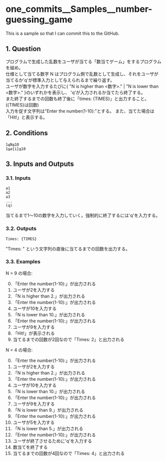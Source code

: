 # one_commits__Samples__number-guessing_game

This is a sample so that I can commit this to the GitHub.

## 1. Question

プログラムで生成した乱数をユーザが当てる「数当てゲーム」をするプログラムを組め。  
仕様として当てる数字 N はプログラム側で乱数として生成し、それをユーザが当てるか'q'が標準入力として与えられるまで繰り返す。  
ユーザが数字を入力するたびに{ "N is higher than <数字>." | "N is lower than <数字>." }のいずれかを表示し、
'q'が入力されるか当てたら終了する。  
また終了するまでの回数も終了後に「times: {TIMES}」と出力すること。({TIMES}は回数)  
入力を促す文字列は"Enter the number(1-10):"とする。
また、当てた場合は「Hit!」と表示する。

## 2. Conditions

```
1≦N≦10
1≦a{i}≦10
```

## 3. Inputs and Outputs

### 3.1. Inputs

```
a1
a2
a3
...
(q)
```

当てるまで1～10の数字を入力していく。強制的に終了するには'q'を入力する。

### 3.2. Outputs

```
Times: {TIMES}
```

"Times: " という文字列の直後に当てるまでの回数を出力する。

### 3.3. Examples

N = 9 の場合:

0. 「Enter the number(1-10):」が出力される
1. ユーザが2を入力する
2. 「N is higher than 2.」が出力される
3. 「Enter the number(1-10):」が出力される
4. ユーザが10を入力する
5. 「N is lower than 10.」が出力される
6. 「Enter the number(1-10):」が出力される
7. ユーザが9を入力する
8. 「Hit!」が表示される
9. 当てるまでの回数が2回なので「Times: 2」と出力される

N = 4 の場合:

0. 「Enter the number(1-10):」が出力される
1. ユーザが2を入力する
2. 「N is higher than 2.」が出力される
3. 「Enter the number(1-10):」が出力される
4. ユーザが10を入力する
5. 「N is lower than 10.」が出力される
6. 「Enter the number(1-10):」が出力される
7. ユーザが9を入力する
8. 「N is lower than 9.」が出力される
9. 「Enter the number(1-10):」が出力される
10. ユーザが5を入力する
11. 「N is lower than 5.」が出力される
12. 「Enter the number(1-10):」が出力される
13. ユーザが終了させるために'q'を入力する
14. 数当てを終了する
15. 当てるまでの回数が4回なので「Times: 4」と出力される
